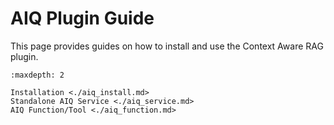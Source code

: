 <!--
SPDX-FileCopyrightText: Copyright (c) 2025 NVIDIA CORPORATION & AFFILIATES. All rights reserved.
SPDX-License-Identifier: Apache-2.0
 *
Licensed under the Apache License, Version 2.0 (the "License");
you may not use this file except in compliance with the License.
You may obtain a copy of the License at
 *
http://www.apache.org/licenses/LICENSE-2.0
 *
Unless required by applicable law or agreed to in writing, software
distributed under the License is distributed on an "AS IS" BASIS,
WITHOUT WARRANTIES OR CONDITIONS OF ANY KIND, either express or implied.
See the License for the specific language governing permissions and
limitations under the License.
-->

# AIQ Plugin Guide

This page provides guides on how to install and use the Context Aware RAG plugin.


```{toctree}
:maxdepth: 2

Installation <./aiq_install.md>
Standalone AIQ Service <./aiq_service.md>
AIQ Function/Tool <./aiq_function.md>
```
